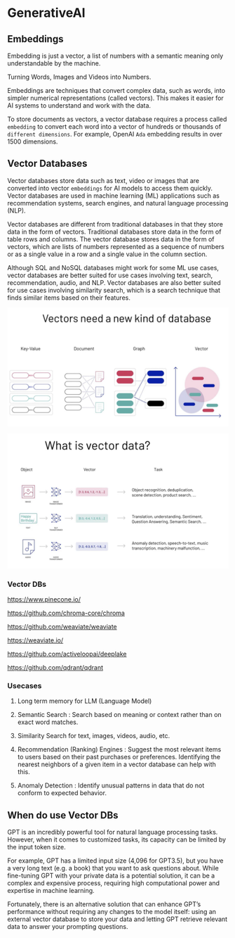# GenerativeAI

## Embeddings

Embedding is just a vector, a list of numbers with a semantic meaning only understandable by the machine.

Turning Words, Images and Videos into Numbers.

Embeddings are techniques that convert complex data, such as words, into simpler numerical representations (called vectors). This makes it easier for AI systems to understand and work with the data.

To store documents as vectors, a vector database requires a process called `embedding` to convert each word into a vector of hundreds or thousands of `different dimensions`. For example, OpenAI `Ada` embedding results in over 1500 dimensions.

## Vector Databases

Vector databases store data such as text, video or images that are converted into vector `embeddings` for AI models to access them quickly. Vector databases are used in machine learning (ML) applications such as recommendation systems, search engines, and natural language processing (NLP).

Vector databases are different from traditional databases in that they store data in the form of vectors. Traditional databases store data in the form of table rows and columns. The vector database stores data in the form of vectors, which are lists of numbers represented as a sequence of numbers or as a single value in a row and a single value in the column section.

Although SQL and NoSQL databases might work for some ML use cases, vector databases are better suited for use cases involving text, search, recommendation, audio, and NLP. Vector databases are also better suited for use cases involving similarity search, which is a search technique that finds similar items based on their features.

![Alt Text](images/VectorDB2.png)

![Alt Text](images/VectorDB1.png)

### Vector DBs

https://www.pinecone.io/

https://github.com/chroma-core/chroma

https://github.com/weaviate/weaviate

https://weaviate.io/

https://github.com/activeloopai/deeplake

https://github.com/qdrant/qdrant

### Usecases

1. Long term memory for LLM (Language Model)

2. Semantic Search : Search based on meaning or context rather than on exact word matches.

3. Similarity Search for text, images, videos, audio, etc.

4. Recommendation (Ranking) Engines : Suggest the most relevant items to users based on their past purchases or preferences. Identifying the nearest neighbors of a given item in a vector database can help with this.

5. Anomaly Detection : Identify unusual patterns in data that do not conform to expected behavior.

## When do use Vector DBs

GPT is an incredibly powerful tool for natural language processing tasks. However, when it comes to customized tasks, its capacity can be limited by the input token size.

For example, GPT has a limited input size (4,096 for GPT3.5), but you have a very long text (e.g. a book) that you want to ask questions about. While fine-tuning GPT with your private data is a potential solution, it can be a complex and expensive process, requiring high computational power and expertise in machine learning.

Fortunately, there is an alternative solution that can enhance GPT’s performance without requiring any changes to the model itself: using an external vector database to store your data and letting GPT retrieve relevant data to answer your prompting questions.
